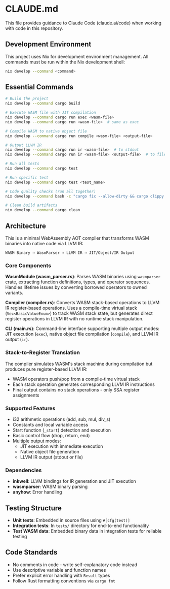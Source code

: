 # CLAUDE.md

This file provides guidance to Claude Code (claude.ai/code) when working with code in this repository.

## Development Environment

This project uses Nix for development environment management. All commands must be run within the Nix development shell:

```bash
nix develop --command <command>
```

## Essential Commands

```bash
# Build the project
nix develop --command cargo build

# Execute WASM file with JIT compilation
nix develop --command cargo run exec <wasm-file>
nix develop --command cargo run <wasm-file>  # same as exec

# Compile WASM to native object file
nix develop --command cargo run compile <wasm-file> <output-file>

# Output LLVM IR
nix develop --command cargo run ir <wasm-file>  # to stdout
nix develop --command cargo run ir <wasm-file> <output-file>  # to file

# Run all tests
nix develop --command cargo test

# Run specific test
nix develop --command cargo test <test_name>

# Code quality checks (run all together)
nix develop --command bash -c "cargo fix --allow-dirty && cargo clippy --fix --allow-dirty && cargo fmt && cargo test"

# Clean build artifacts
nix develop --command cargo clean
```

## Architecture

This is a minimal WebAssembly AOT compiler that transforms WASM binaries into native code via LLVM IR:

```
WASM Binary → WasmParser → LLVM IR → JIT/Object/IR Output
```

### Core Components

**WasmModule (wasm_parser.rs)**: Parses WASM binaries using `wasmparser` crate, extracting function definitions, types, and operator sequences. Handles lifetime issues by converting borrowed operators to owned variants.

**Compiler (compiler.rs)**: Converts WASM stack-based operations to LLVM IR register-based operations. Uses a compile-time virtual stack (`Vec<BasicValueEnum>`) to track WASM stack state, but generates direct register operations in LLVM IR with no runtime stack manipulation.

**CLI (main.rs)**: Command-line interface supporting multiple output modes: JIT execution (`exec`), native object file compilation (`compile`), and LLVM IR output (`ir`).

### Stack-to-Register Translation

The compiler simulates WASM's stack machine during compilation but produces pure register-based LLVM IR:

- WASM operators push/pop from a compile-time virtual stack
- Each stack operation generates corresponding LLVM IR instructions
- Final output contains no stack operations - only SSA register assignments

### Supported Features

- i32 arithmetic operations (add, sub, mul, div_s)
- Constants and local variable access
- Start function (`_start`) detection and execution
- Basic control flow (drop, return, end)
- Multiple output modes:
  - JIT execution with immediate execution
  - Native object file generation
  - LLVM IR output (stdout or file)

### Dependencies

- **inkwell**: LLVM bindings for IR generation and JIT execution
- **wasmparser**: WASM binary parsing
- **anyhow**: Error handling

## Testing Structure

- **Unit tests**: Embedded in source files using `#[cfg(test)]`
- **Integration tests**: In `tests/` directory for end-to-end functionality
- **Test WASM data**: Embedded binary data in integration tests for reliable testing

## Code Standards

- No comments in code - write self-explanatory code instead
- Use descriptive variable and function names
- Prefer explicit error handling with `Result` types
- Follow Rust formatting conventions via `cargo fmt`